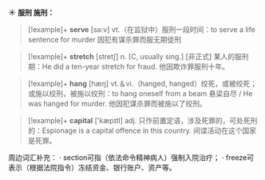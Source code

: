 ☀ <span class="category">**服刑 施刑：**</span>
>[!example]+ <span class="vocabulary">**serve**</span> [sə:v] 
> <span class="definition">vt.（在监狱中）服刑一段时间：</span>to serve a life sentence for murder 因犯有谋杀罪而服无期徒刑

>[!example]+ <span class="vocabulary">**stretch**</span> [stretʃ]
> <span class="definition">n. [C, usually sing.] [非正式] 某人的服刑期：</span>He did a ten-year stretch for fraud. 他因欺诈罪服刑十年。

>[!example]+ <span class="vocabulary">**hang**</span> [hæŋ] 
> <span class="definition">vt.＆vi.（hanged, hanged）绞死，或被绞死；或施以绞刑，被施以绞刑：</span>to hang oneself from a beam 悬梁自尽 / He was hanged for murder. 他因犯谋杀罪而被施以了绞刑。

>[!example]+ <span class="vocabulary">**capital**</span> ['kæpɪtl] 
> <span class="definition">adj. 只作前置定语，涉及死罪的，可处死刑的：</span>Espionage is a capital offence in this country. 间谍活动在这个国家是死罪。
           
周边词汇补充：
· section可指（依法命令精神病人）强制入院治疗；
· freeze可表示（根据法院指令）冻结资金、银行账户、资产等。
